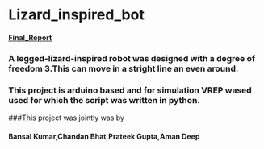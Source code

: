 # Lizard_inspired_bot
#### [Final_Report](Lizard_inspired_bot/Report.pdf)

### A legged-lizard-inspired robot was designed with a degree of freedom 3.This can move in a stright line an even around.
### This project is arduino based and for simulation VREP wased used for which the script was written in python.

###This project was jointly was by
#### Bansal Kumar,Chandan Bhat,Prateek Gupta,Aman Deep
